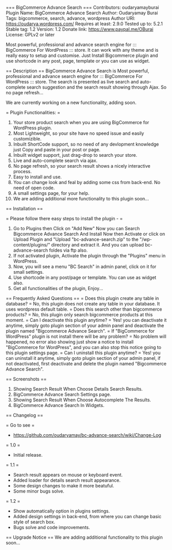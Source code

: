 === BigCommerce Advance Search ===
Contributors: oudaryamayburai
Plugin Name: BigCommerce Advance Search
Author: Oudaryamay Burai
Tags: bigcommerce, search, advance, wordpress
Author URI: https://oudarya.wordpress.com/
Requires at least: 2.9.0
Tested up to: 5.2.1
Stable tag: 1.2
Version: 1.2
Donate link: https://www.paypal.me/OBurai
License: GPLv2 or later

Most powerful, professional and advance search engine for ::: BigCommerce For WordPress ::: store. It can work with any theme and is really easy to setup and customise. Just Install Bigcommerce plugin and use shortcode in any post, page, template or you can use as widget.

== Description ==
BigCommerce Advance Search is Most powerful, professional and advance search engine for ::: BigCommerce For WordPress ::: store. The search is presented as 
live search and auto-complete search suggestion and the search result showing through Ajax. So no page refresh...

We are currently working on a new functionality, adding soon.

= Plugin Functionalities: =

1. Your store product search when you are using BigCommerce for WordPress plugin.
2. Most Lightweight, so your site have no speed issue and easily customizible.
3. Inbuilt ShortCode support, so no need of any devlopment knowledge just Copy and paste in your post or page.
4. Inbuilt widget support, just drag-drop to search your store.
5. Live and auto-complete search via ajax.
6. No page refresh, so your search result shows a nicely interactive process.
7. Easy to install and use.
8. You can change look and feal by adding some css from back-end. No need of open code.
9. A small settings page, for your help.
10. We are adding additional more functionality to this plugin soon...


== Installation ==

= Please follow there easy steps to install the plugin - =

1. Go to Plugins then Click on "Add New" Now you can Search Bigcommerce Advance Search And Install Now then Activate or click on Upload Plugin and "Upload "bc-advance-search.zip" to the "/wp-content/plugins/" directory and extract it. And you can upload bc-advance-search foldes via ftp also.
2. If not activated plugin, Activate the plugin through the "Plugins" menu in WordPress.
3. Now, you will see a menu "BC Search" in admin panel, click on it for small settings.
4. Use shortcode in any post/page or template. You can use as widget also.
5. Get all functionalities of the plugin, Enjoy...

== Frequently Asked Questions ==
= Does this plugin create any table in database? =
No, this plugin does not create any table in your database. It uses wordpress default table.
= Does this search other than bigcommerce products? =
No, this plugin only search bigcommerce products at this moment.
= Can I deactivate this plugin anytime? =
Yes! you can deactivate it anytime, simply goto plugin section of your admin panel and deactivate the plugin named "Bigcommerce Advance Search".
= If "BigCommerce for WordPress" plugin is not install there will be any problem? =
No problem will happened, no error also showing just show a notice to install "BigCommerce for WordPress", and you can also stop this notice going to this plugin settings page.
= Can I uninstall this plugin anytime? =
Yes! you can uninstall it anytime, simply goto plugin section of your admin panel, if not deactivated, first deactivate and delete the plugin named "Bigcommerce Advance Search".

== Screenshots ==
1. Showing Search Result When Choose Details Search Results.
2. BigCommerce Advance Search Settings page.
3. Showing Search Result When Choose Autocomplete The Results.
4. BigCommerce Advance Search In Widgets.

== Changelog ==

= Go to see =
* https://github.com/oudaryamay/bc-advance-search/wiki/Change-Log

= 1.0 =
* Initial release.

= 1.1 =
* Search result appears on mouse or keyboard event.
* Added loader for details search result appearance.
* Some design changes to make it more beatuful.
* Some minor bugs solve.

= 1.2 =
* Show automatically option in plugins settings.
* Added design settings in back-end, from where you can change basic style of search box.
* Bugs solve and code improvements.

== Upgrade Notice ==
We are adding additional functionality to this plugin soon...
